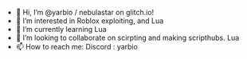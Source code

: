- 👋 Hi, I’m @yarbio / nebulastar on glitch.io!
- 👀 I’m interested in Roblox exploiting, and Lua
- 🌱 I’m currently learning Lua
- 💞️ I’m looking to collaborate on scirpting and making scripthubs. Lua
- 📫 How to reach me: Discord : yarbio

<!---
yarbio/yarbio is a ✨ special ✨ repository because its `README.md` (this file) appears on your GitHub profile.
You can click the Preview link to take a look at your changes.
--->

